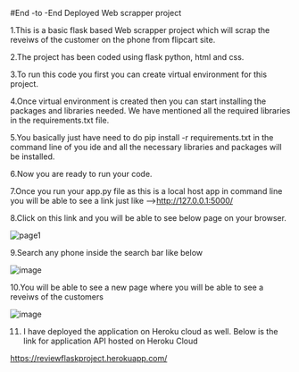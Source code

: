#End -to -End Deployed Web scrapper project



1.This is a basic flask based Web scrapper project which will scrap the reveiws of the customer on the phone from flipcart site.

2.The project has been coded using flask python, html and css.

3.To run this code you first you can create virtual environment for this project.

4.Once virtual environment is created then you can start installing the packages and libraries needed. We have mentioned all the required libraries in the requirements.txt file.

5.You basically just have need to do pip install -r requirements.txt in the command line of you ide and all the necessary libraries and packages will be installed.

6.Now you are ready to run your code.

7.Once you run your app.py file as this is a local host app in command line you will be able to see a link just like -->http://127.0.0.1:5000/

8.Click on this link and you will be able to see below page on your browser.

![page1](https://user-images.githubusercontent.com/88729680/129450302-f9712d41-a24b-4ad1-8be3-ee3add324136.PNG)

9.Search any phone inside the search bar like below

![image](https://user-images.githubusercontent.com/88729680/129450335-d4764522-b578-4023-919b-80d478b442a8.png)

10.You will be able to see a new page where you will be able to see a reveiws of the customers

![image](https://user-images.githubusercontent.com/88729680/129450382-0e97a5fb-766a-4ccf-ba1a-54df69cef39f.png)

11. I have deployed the application on Heroku cloud as well. Below is the link for application API hosted on Heroku Cloud

https://reviewflaskproject.herokuapp.com/



